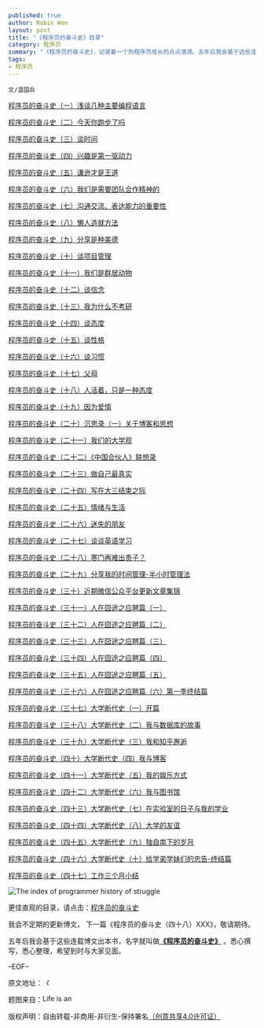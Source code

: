 ```yaml
---
published: true
author: Robin Wen
layout: post
title: "《程序员的奋斗史》目录"
category: 程序员
summary: "《程序员的奋斗史》，记录着一个伪程序员成长的点点滴滴。五年后我会基于这些连载博文出本书，名字就叫做《程序员的奋斗史》。悉心撰写，悉心整理，希望到时与大家见面。"
tags: 
- 程序员
---
```


`文/温国兵`

<a href="https://dbarobin.com/2012/04/04/breif-talk-on-primary-programming-language/" target="_blank">程序员的奋斗史（一）浅谈几种主要编程语言</a>

<a href="https://dbarobin.com/2012/04/17/have-you-run-yet-today/" target="_blank">程序员的奋斗史（二）今天你跑步了吗</a>

<a href="https://dbarobin.com/2012/05/01/precious-time/" target="_blank">程序员的奋斗史（三）谈时间</a>

<a href="https://dbarobin.com/2012/05/05/interest-is-the-first-driving-force/" target="_blank">程序员的奋斗史（四）兴趣是第一驱动力</a>

<a href="https://dbarobin.com/2012/05/14/humility-is-paramount/" target="_blank">程序员的奋斗史（五）谦逊才是王道</a>

<a href="https://dbarobin.com/2012/07/23/we-need-team-work-spirit/" target="_blank">程序员的奋斗史（六）我们是需要团队合作精神的</a>

<a href="https://dbarobin.com/2012/07/29/the-importance-of-communication/" target="_blank">程序员的奋斗史（七）沟通交流、表达能力的重要性</a>

<a href="https://dbarobin.com/2012/09/17/lazy-fellow-brings-up-approach/" target="_blank">程序员的奋斗史（八）懒人造就方法</a>

<a href="https://dbarobin.com/2012/10/17/share-is-a-virtue/" target="_blank">程序员的奋斗史（九）分享是种美德</a>

<a href="https://dbarobin.com/2012/12/22/project-management/" target="_blank">程序员的奋斗史（十）谈项目管理</a>

<a href="https://dbarobin.com/2013/01/24/we-are-social-animal/" target="_blank">程序员的奋斗史（十一）我们是群居动物</a>

<a href="https://dbarobin.com/2013/02/01/faith/" target="_blank">程序员的奋斗史（十二）谈信念</a>

<a href="https://dbarobin.com/2013/02/22/why-i-quit-postgraduate/" target="_blank">程序员的奋斗史（十三）我为什么不考研</a>

<a href="https://dbarobin.com/2013/03/21/attitude/" target="_blank">程序员的奋斗史（十四）谈态度</a>

<a href="https://dbarobin.com/2013/04/15/personality/" target="_blank">程序员的奋斗史（十五）谈性格</a>

<a href="https://dbarobin.com/2013/05/01/habits/" target="_blank">程序员的奋斗史（十六）谈习惯</a>

<a href="https://dbarobin.com/2013/05/10/parents/" target="_blank">程序员的奋斗史（十七）父母</a>

<a href="https://dbarobin.com/2013/05/17/being-alive-is-an-attitude/" target="_blank">程序员的奋斗史（十八）人活着，只是一种态度</a>

<a href="https://dbarobin.com/2013/05/24/because-of-love/" target="_blank">程序员的奋斗史（十九）因为爱情</a>

<a href="https://dbarobin.com/2013/05/31/regarding-blog-and-ideology/" target="_blank">程序员的奋斗史（二十）沉思录（一）关于博客和思想</a>

<a href="https://dbarobin.com/2013/06/07/our-university-view/" target="_blank">程序员的奋斗史（二十一）我们的大学观</a>

<a href="https://dbarobin.com/2013/06/21/notes-of-american-dreams-in-china/" target="_blank">程序员的奋斗史（二十二）《中国合伙人》联想录</a>

<a href="https://dbarobin.com/2013/06/28/be-yourself/" target="_blank">程序员的奋斗史（二十三）做自己最真实</a>

<a href="https://dbarobin.com/2013/07/05/writting-on-the-end-of-junior/" target="_blank">程序员的奋斗史（二十四）写在大三结束之际</a>

<a href="https://dbarobin.com/2013/07/19/emotion-and-life/" target="_blank">程序员的奋斗史（二十五）情绪与生活</a>

<a href="https://dbarobin.com/2013/07/26/lost-friend/" target="_blank">程序员的奋斗史（二十六）迷失的朋友</a>

<a href="https://dbarobin.com/2013/08/09/talk-about-english-learning/" target="_blank">程序员的奋斗史（二十七）谈谈英语学习</a>

<a href="https://dbarobin.com/2013/08/24/rural-family-and-great-man/" target="_blank">程序员的奋斗史（二十八）寒门再难出贵子？</a>

<a href="https://dbarobin.com/2013/10/03/share-my-time-management-method/" target="_blank">程序员的奋斗史（二十九）分享我的时间管理-半小时管理法</a>

<a href="https://dbarobin.com/2013/12/08/collection-of-recent-wechat-updates/" target="_blank">程序员的奋斗史（三十）近期微信公众平台更新文章集锦</a>

<a href="https://dbarobin.com/2014/02/22/the-chapter-one-of-hunting-job/" target="_blank">程序员的奋斗史（三十一）人在囧途之应聘篇（一）</a>

<a href="https://dbarobin.com/2014/02/28/the-chapter-two-of-hunting-job/" target="_blank">程序员的奋斗史（三十二）人在囧途之应聘篇（二）</a>

<a href="https://dbarobin.com/2014/02/28/the-chapter-three-of-hunting-job/" target="_blank">程序员的奋斗史（三十三）人在囧途之应聘篇（三）</a>

<a href="https://dbarobin.com/2014/03/01/the-chapter-four-of-hunting-job/" target="_blank">程序员的奋斗史（三十四）人在囧途之应聘篇（四）</a>

<a href="https://dbarobin.com/2014/03/04/the-chapter-five-of-hunting-job/" target="_blank">程序员的奋斗史（三十五）人在囧途之应聘篇（五）</a>

<a href="https://dbarobin.com/2014/03/08/the-chapter-six-of-hunting-job/" target="_blank">程序员的奋斗史（三十六）人在囧途之应聘篇（六）第一季终结篇</a>

<a href="https://dbarobin.com/2014/05/24/the-chapter-one-of-my-university-periodic-history/" target="_blank">程序员的奋斗史（三十七）大学断代史（一）开篇</a>

<a href="https://dbarobin.com/2014/06/01/the-chapter-two-of-my-university-periodic-history/" target="_blank">程序员的奋斗史（三十八）大学断代史（二）我与数据库的故事</a>

<a href="https://dbarobin.com/2014/06/21/the-chapter-three-of-my-university-periodic-history/" target="_blank">程序员的奋斗史（三十九）大学断代史（三）我和知乎邂逅</a>

<a href="https://dbarobin.com/2014/06/24/the-chapter-four-of-my-university-periodic-history/" target="_blank">程序员的奋斗史（四十）大学断代史（四）我与博客</a>

<a href="https://dbarobin.com/2014/06/29/the-chapter-five-of-my-university-periodic-history/" target="_blank">程序员的奋斗史（四十一）大学断代史（五）我的娱乐方式</a>

<a href="https://dbarobin.com/2014/07/12/the-chapter-six-of-my-university-periodic-history/" target="_blank">程序员的奋斗史（四十二）大学断代史（六）我与图书馆</a>

<a href="https://dbarobin.com/2014/07/18/the-chapter-seven-of-my-university-periodic-history/" target="_blank">程序员的奋斗史（四十三）大学断代史（七）在实验室的日子与我的学业</a>

<a href="https://dbarobin.com/2014/07/20/the-chapter-eight-of-my-university-periodic-history/" target="_blank">程序员的奋斗史（四十四）大学断代史（八）大学的友谊</a>

<a href="https://dbarobin.com/2014/07/26/the-chapter-nine-of-my-university-periodic-history/" target="_blank">程序员的奋斗史（四十五）大学断代史（九）独自南下的岁月</a>

<a href="https://dbarobin.com/2014/08/01/the-chapter-ten-of-my-university-periodic-history/" target="_blank">程序员的奋斗史（四十六）大学断代史（十）给学弟学妹们的忠告-终结篇</a>

<a href="https://dbarobin.com/2014/10/26/brief-summary-of-working-for-three-months/" target="_blank">程序员的奋斗史（四十七）工作三个月小结</a>

![The index of programmer history of struggle](http://i.imgur.com/gxfRTbC.jpg)

更佳直观的目录，请点击：[程序员的奋斗史](https://dbarobin.com/tags/#程序员的奋斗史)

我会不定期的更新博文， 下一篇《程序员的奋斗史（四十八）XXX》，敬请期待。

五年后我会基于这些连载博文出本书，名字就叫做<a href="https://dbarobin.com/" target="_blank">**《程序员的奋斗史》**</a>
。悉心撰写，悉心整理，希望到时与大家见面。

–EOF–

原文地址：<a href="http://blog.csdn.net/justdb/article/details/8096041" target="_blank"><img src="http://i.imgur.com/BROigUO.jpg" title="《程序员的奋斗史》目录" height="16px" width="16px" border="0" alt="《程序员的奋斗史》目录" /></a>

题图来自：<a href="http://www.wetcanvas.com/forums/showthread.php?t=202637" target="_blank"><img src="http://i.imgur.com/zs5n1QE.jpg" title="Life is an Uphill Struggle" height="16px" width="100px" border="0" alt="Life is an Uphill Struggle" /></a>

版权声明：自由转载-非商用-非衍生-保持署名<a href="http://creativecommons.org/licenses/by-nc-nd/4.0/deed.zh" target="_blank">（创意共享4.0许可证）</a>

